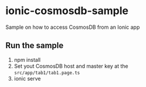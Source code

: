 # ionic-cosmosdb-sample

Sample on how to access CosmosDB from an Ionic app

## Run the sample

1. npm install
2. Set yout CosmosDB host and master key at the `src/app/tab1/tab1.page.ts`
3. ionic serve 